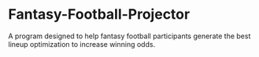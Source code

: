 # Fantasy-Football-Projector
A program designed to help fantasy football participants generate the best lineup optimization to increase winning odds. 
